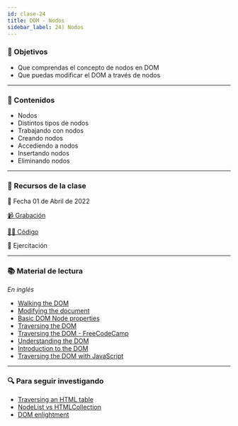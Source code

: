 ```yaml
---
id: clase-24
title: DOM - Nodos
sidebar_label: 24) Nodos
---
```


### 🏁 Objetivos

- Que comprendas el concepto de nodos en DOM
- Que puedas modificar el DOM a través de nodos

---

### 📝 Contenidos

- Nodos
- Distintos tipos de nodos
- Trabajando con nodos
- Creando nodos
- Accediendo a nodos
- Insertando nodos
- Eliminando nodos

---

### 🚀 Recursos de la clase

📆 Fecha 01 de Abril de 2022

[📹 Grabación](https://us02web.zoom.us/rec/share/RM-KlsypKdzjtgwziV65ZPh2evFPiEgSS0w8-_o6rq68Jzlf7fBBNaBpwGpt1yQy.JgBexkSmX7Ae9urF?startTime=1648850561000)

[👩‍💻 Código](https://github.com/adrianmdp/12va-ada-frontend/tree/master/modulo-3/practica)

💪 Ejercitación

---

### 📚 Material de lectura

_En inglés_

- [Walking the DOM](https://javascript.info/dom-navigation)
- [Modifying the document](https://javascript.info/modifying-document)
- [Basic DOM Node properties](https://javascript.info/basic-dom-node-properties)
- [Traversing the DOM](https://www.kirupa.com/html5/traversing_the_dom.htm)
- [Traversing the DOM - FreeCodeCamp](https://www.freecodecamp.org/news/traversing-the-dom-is-just-like-creating-your-personal-schedule-30dacb1bebf0/)
- [Understanding the DOM](https://www.digitalocean.com/community/tutorial_series/understanding-the-dom-document-object-model)
- [Introduction to the DOM](https://developer.mozilla.org/en-US/docs/Web/API/Document_Object_Model/Introduction)
- [Traversing the DOM with JavaScript](https://zellwk.com/blog/dom-traversals/)

---

### 🔍 Para seguir investigando

- [Traversing an HTML table](https://developer.mozilla.org/en-US/docs/Web/API/Document_Object_Model/Traversing_an_HTML_table_with_JavaScript_and_DOM_Interfaces)
- [NodeList vs HTMLCollection](https://www.bitdegree.org/learn/nodelist)
- [DOM enlightment](http://domenlightenment.com/)
